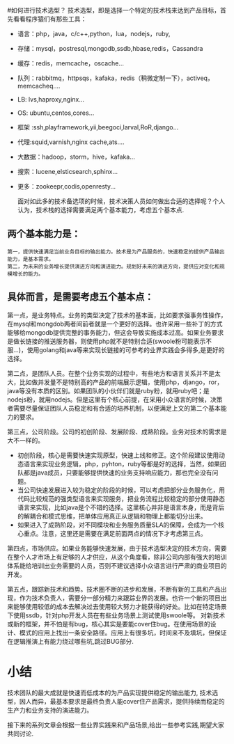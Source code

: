 #如何进行技术选型？
技术选型，即是选择一个特定的技术栈来达到产品目标，首先看看程序猿们有那些工具：
* 语言：php，java，c/c++,python，lua，nodejs，ruby,
* 	存储：mysql，postresql,mongodb,ssdb,hbase,redis，Cassandra
* 	缓存：redis，memcache，oscache...
* 	队列：rabbitmq，httpsqs，kafaka，redis（稍微定制一下），activeq，memcacheq....
* 	LB:   lvs,haproxy,nginx…
* 	OS: ubuntu,centos,cores…
* 	框架 :ssh,playframework,yii,beegoci,larval,RoR,django…
* 	代理:squid,varnish,nginx cache,ats….
* 	大数据：hadoop，storm，hive，kafaka...
* 	搜索：lucene,elsticsearch,sphinx...
* 	更多：zookeepr,codis,openresty...

	面对如此多的技术备选项的时候，技术决策人员如何做出合适的选择呢？个人认为，技术栈的选择需要满足两个基本能力，考虑五个基本点.
	
## 两个基本能力是：
	第一，提供快速满足当前业务目标的输出能力。技术是为产品服务的，快速稳定的提供产品输出能力，是基本需求。
	第二，为未来的业务增长提供演进方向和演进能力。规划好未来的演进方向，提供应对变化和规模增长的能力。

##	具体而言，是需要考虑五个基本点：
第一点，是业务特点。业务的类型决定了技术的基本面，比如要求强事务性操作，在mysql和mongdob两者间前者就是一个更好的选择。也许采用一些补丁的方式能够给mongodb提供完整的事务能力，但这会导致实施成本过高。如果业务要求是做长链接的推送服务器，则使用php就不是特别合适(swoole粉可能表示不服...)，使用golang和java等来实现长链接的可参考的业界实践会多得多,是更好的选择。

第二点，是团队人员。在整个业务实现的过程中，有些地方和语言关系并不是太大，比如做并发量不是特别高的产品的前端展示逻辑，使用php，django，ror，java等没有本质的区别。如果团队的小伙伴们就是ruby粉，就用ruby吧；是nodejs粉，就用nodejs。但是这里有个核心前提，在采用小众语言的时候，决策者需要尽量保证团队人员稳定和有合适的培养机制，以便满足上文的第二个基本能力的要求。

第三点，公司阶段。公司的初创阶段、发展阶段、成熟阶段。业务对技术的需求是大不一样的。
* 初创阶段，核心是需要快速实现原型，快速上线和修正。这个阶段建议使用动态语言来实现业务逻辑，php，pyhton，ruby等都是好的选择，当然，如果团队都是java成员，只要能够提供快速的业务支持响应能力，那也完全没有问题。
* 当公司快速发展进入较为稳定的阶段的时候，可以考虑把部分业务服务化，用代码比较规范的强类型语言来实现服务，把业务流程比较稳定的部分使用静态语言来实现，比如java是个不错的选择。这里核心并非是语言本身，而是背后的解耦合和模式思维，把单体应用真正从逻辑和物理上都能切分出来。
* 如果进入了成熟阶段，对不同模块和业务服务质量SLA的保障，会成为一个核心重点。注意，这里还是需要在满足前面两点的情况下才考虑第三点。	

第四点，市场供应。如果业务能够快速发展，由于技术选型决定的技术方向，需要在整个人才市场上有足够的人才供应，从这个角度看，除非公司内部有强大的培训体系能给培训出业务需要的人员，否则不建议选择小众语言进行严肃的商业项目的开发。

第五点，跟踪新技术和趋势。技术圈不断的进步和发展，不断有新的工具和产品出现，作为技术负责人，需要分一部分精力来跟踪业界的发展。也许一个新的项目出来能够使用较低的成本去解决过去使用较大努力才能获得的好处。比如在特定场景下使用ssdb，针对php开发人员在有些业务场景上测试使用swoole等。
对新技术或新的框架，并不怕是有bug，核心其实是要能cover住bug。在使用场景的设计、模式的应用上找出一条安全路径。应用上有很多坑，时间来不及填坑，但保证在逻辑推演上有能力绕过哪些坑,跳过BUG部分.

#	小结
技术团队的最大成就是快速而低成本的为产品实现提供稳定的输出能力, 技术选型，因人而异，最基本要求是最终负责人能cover住产品需求，提供持续而稳定的生产力和业务支持的演进能力。

接下来的系列文章会根据一些业界实践来和产品场景,给出一些参考实践,期望大家共同讨论.